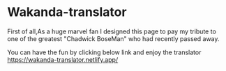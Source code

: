 # Wakanda-translator
First of all,As a huge marvel fan I designed this page to pay my tribute to one of the greatest "Chadwick BoseMan" who had recently passed away.

You can have the fun by clicking below link and enjoy the translator   
https://wakanda-translator.netlify.app/
